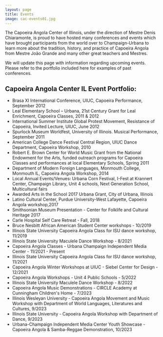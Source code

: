 ```yaml
---
layout: page
title: Events
image: cac-events01.jpg
---
```

The Capoeira Angola Center of Illinois, under the direction of Mestre Denis Chiaramonte, is proud to have hosted many conferences and events which have brought participants from the world over to Champaign-Urbana to learn more about the tradition, history, and practice of Capoeira Angola from Mestre João Grande and many other great teachers and Mestres. 

We will update this page with information regarding upcoming events. Please refer to the portfolio included here for examples of past conferences. 

## Capoeira Angola Center IL Event Portfolio: 
- Brasa XI International Conference, UIUC, Capoeira Performance, September 2012
- Leal Elementary School – Urbana, 21st Century Grant for Leal Enrichment, Capoeira Classes, 2011 & 2012
- International Summer Institute Global Protest Movement, Resistance of Capoeira, Invited Lecture, UIUC, June 2012
- Spurlock Museum Worldfest, University of Illinois. Musical Performance, September 2011
- American College Dance Festival Central Region, UIUC Dance Department, Capoeira Workshop, 2010
- Robert E. Brown Center for World Music Grant from the National Endowment for the Arts, funded outreach programs for Capoeira Classes and performances at local Elementary Schools, Spring 2011
- Department of Modern Foreign Languages, Monmouth College, Monmouth IL, Capoeira Angola Workshop, 2014
- Local Annual Events/Venues: Urbana Corn Festival, I-Fest at Krannert Center, Champaign Library, Unit 4 schools, Next Generation School, Multicultural fairs
- Awarded Arts in the School 2017 Urbana Grant, City of Urbana, Illinois
- Latino Cultural Center, Purdue University-West Lafayette, Capoeira Angola workshop,2017
- Smithsonian Museum Presentation - Center for Folklife and Cultural Heritage 2017
- Carle Hospital Self Care Retreat - Fall, 2018
- Bruce Nesbitt African American Student Center workshops - 10/2019
- Illinois State University Capoeira Angola Class for ISU dance workshop, 11/2019
- Illinois State University Maculele Dance Workshop - 8/2021
- Capoeira Angola Classes - Urbana Champaign Independent Media Center - 11/2021 - Present
- Illinois State University Capoeira Angola Class for ISU dance workshop, 11/2021
- Capoeira Angola Winter Workshops at UIUC - Siebel Center for Design - 12/2021
- Capoeira Angola Workshops - Unit 4 Public Schools - 5/2022
- Illinois State University Maculele Dance Workshop - 8/2022
- Capoeira Angola Music Demonstrations - CIRCLE Academy at Cunningham Children's Home - 7/2023
- Illinois Wesleyan University - Capoeira Angola Movement and Music Workshop with Department of World Languages, Literatures and Cultures, 9/2023
- Illinois State University - Capoeira Angola Workshop with Department of Dance, 9/2023
- Urbana-Champaign Independent Media Center Youth Showcase - Capoeira Angola & Samba-Reggae Demonstration, 10/2023
